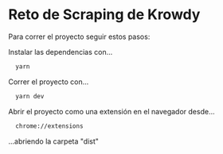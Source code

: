 # Reto de Scraping de Krowdy

Para correr el proyecto seguir estos pasos:

Instalar las dependencias con...
```bash
  yarn
```

Correr el proyecto con...
```bash
  yarn dev
```

Abrir el proyecto como una extensión en el navegador desde...
```bash
  chrome://extensions
```
...abriendo la carpeta "dist"

